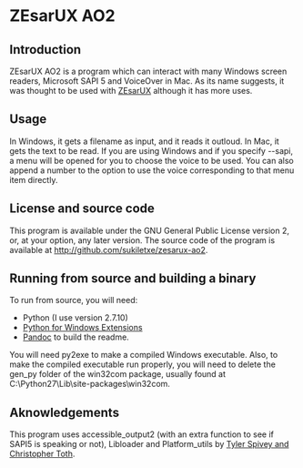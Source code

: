 # ZEsarUX AO2


## Introduction
ZEsarUX AO2 is a program which can interact with many Windows screen readers, Microsoft SAPI 5 and VoiceOver in Mac. As its name suggests, it was thought to be used with [ZEsarUX](http://sourceforge.net/projects/zesarux) although it has more uses.

## Usage
In Windows, it gets a filename as input, and it reads it outloud. In Mac, it gets the text to be read. If you are using Windows and if you specify --sapi, a menu will be opened for you to choose the voice to be used. You can also append a number to the option to use the voice corresponding to that menu item directly.

## License and source code
This program is available under the GNU General Public License version 2, or, at your option, any later version.
The source code of the program is available at <http://github.com/sukiletxe/zesarux-ao2>.

## Running from source and building a binary
To run from source, you will need:
* Python (I use version 2.7.10)
* [Python for Windows Extensions](http://sourceforge.net/projects/pywin32/)
* [Pandoc](http://pandoc.org) to build the readme.

You will need py2exe to make a compiled Windows executable. Also, to make the compiled executable run properly, you will need to delete the gen_py folder of the win32com package, usually found at C:\Python27\Lib\site-packages\win32com.

## Aknowledgements
This program uses accessible_output2 (with an extra function to see if SAPI5 is speaking or not), Libloader and Platform_utils by [Tyler Spivey and Christopher Toth](http://q-continuum.net).
